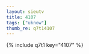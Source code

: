 ```yaml
--- 
layout: sieutv
title: 4107
tags: ["uknow"]
thumb_re: q7t14107
---
```

{% include q7t1 key="4107" %} 
